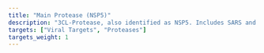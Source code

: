 ```yaml
---
title: "Main Protease (NSP5)"
description: "3CL-Protease, also identified as NSP5. Includes SARS and SARS2 Structures"
targets: ["Viral Targets", "Proteases"]
targets_weight: 1
---
```


